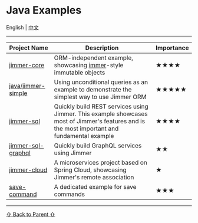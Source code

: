 # Java Examples

English | [中文](./README_zh_CN.md)

---

<table>
    <thead>
        <th>Project Name</th>
        <th>Description</th>
        <th>Importance</th>
    </thead>
    <tbody>
        <tr>
            <td><a href="./jimmer-core">jimmer-core</a></td>
            <td>ORM-independent example, showcasing <a href="https://github.com/immerjs/immer">immer</a>-style immutable objects</td>
            <td>★★★★</td>
        </tr>
        <tr>
            <td><a href="./jimmer-simple">java/jimmer-simple</a></td>
            <td>Using unconditional queries as an example to demonstrate the simplest way to use Jimmer ORM</td>
            <td>★★★★★</td>
        </tr>
        <tr>
            <td><a href="./jimmer-sql">jimmer-sql</a></td>
            <td>Quickly build REST services using Jimmer. This example showcases most of Jimmer's features and is the most important and fundamental example</td>
            <td>★★★★</td>
        </tr>
        <tr>
            <td><a href="./jimmer-sql-graphql">jimmer-sql-graphql</a></td>
            <td>Quickly build GraphQL services using Jimmer</td>
            <td>★★</td>
        </tr>
        <tr>
            <td><a href="./jimmer-cloud">jimmer-cloud</a></td>
            <td>A microservices project based on Spring Cloud, showcasing Jimmer's remote association</td>
            <td>★</td>
        </tr>
        <tr>
            <td><a href="./save-command">save-command</a></td>
            <td>A dedicated example for save commands</td>
            <td>★★★</td>
        </tr>
    </tbody>
</table>

---

[⇧ Back to Parent ⇧](../)
